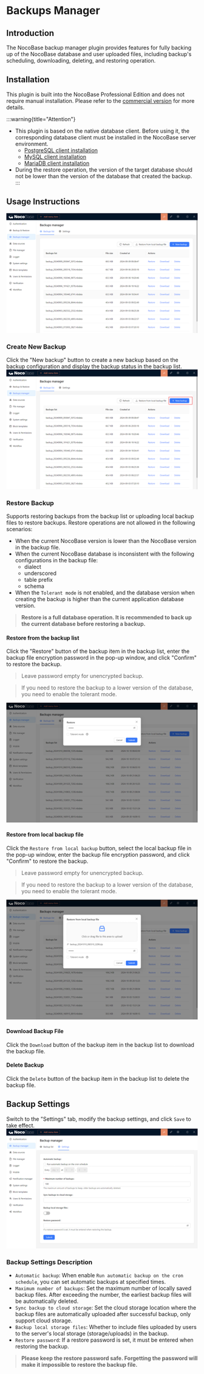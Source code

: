 # Backups Manager

<PluginInfo licenseBundled="true" name="backups"></PluginInfo>

## Introduction

The NocoBase backup manager plugin provides features for fully backing up of the NocoBase database and user uploaded files, including backup's scheduling, downloading, deleting, and restoring operation.

## Installation

This plugin is built into the NocoBase Professional Edition and does not require manual installation. Please refer to the <a target="_blank" href="https://www.nocobase.com/en/commercial">commercial version</a> for more details.

:::warning{title="Attention"}

- This plugin is based on the native database client. Before using it, the corresponding database client must be installed in the NocoBase server environment.
  - [PostgreSQL client installation](./installation/postgres.md)
  - [MySQL client installation](./installation/mysql.md)
  - [MariaDB client installation](./installation/mariadb.md)
- During the restore operation, the version of the target database should not be lower than the version of the database that created the backup.
  :::

## Usage Instructions

![Main Interface](./static/main-screen.png)

### Create New Backup

Click the "New backup" button to create a new backup based on the backup configuration and display the backup status in the backup list.
![Create New Backup](./static/new-backup.png)

### Restore Backup

Supports restoring backups from the backup list or uploading local backup files to restore backups.
Restore operations are not allowed in the following scenarios:

- When the current NocoBase version is lower than the NocoBase version in the backup file.
- When the current NocoBase database is inconsistent with the following configurations in the backup file:
  - dialect
  - underscored
  - table prefix
  - schema
- When the `Tolerant mode` is not enabled, and the database version when creating the backup is higher than the current application database version.

> **Restore is a full database operation. It is recommended to back up the current database before restoring a backup.**

#### Restore from the backup list

Click the "Restore" button of the backup item in the backup list, enter the backup file encryption password in the pop-up window, and click "Confirm" to restore the backup.

> Leave password empty for unencrypted backup.

> If you need to restore the backup to a lower version of the database, you need to enable the tolerant mode.

![Restore Backup](./static/restore-backup.png)

#### Restore from local backup file

Click the `Restore from local backup` button, select the local backup file in the pop-up window, enter the backup file encryption password, and click "Confirm" to restore the backup.

> Leave password empty for unencrypted backup.

> If you need to restore the backup to a lower version of the database, you need to enable the tolerant mode.

![Restore from Local Backup](./static/restore-from-local.png)

#### Download Backup File

Click the `Download` button of the backup item in the backup list to download the backup file.

#### Delete Backup

Click the `Delete` button of the backup item in the backup list to delete the backup file.

## Backup Settings

Switch to the "Settings" tab, modify the backup settings, and click `Save` to take effect.
![Backup Settings](./static/backup-settings.png)

### Backup Settings Description

- `Automatic backup`: When enable `Run automatic backup on the cron schedule`, you can set automatic backups at specified times.
- `Maximum number of backups`: Set the maximum number of locally saved backup files. After exceeding the number, the earliest backup files will be automatically deleted.
- `Sync backup to cloud storage`: Set the cloud storage location where the backup files are automatically uploaded after successful backup, only support cloud storage.
- `Backup local storage files`: Whether to include files uploaded by users to the server's local storage (storage/uploads) in the backup.
- `Restore password`: If a restore password is set, it must be entered when restoring the backup.

> **Please keep the restore password safe. Forgetting the password will make it impossible to restore the backup file.**
